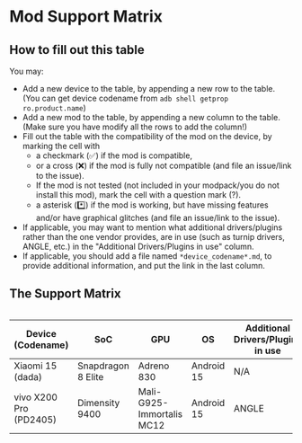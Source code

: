 # Mod Support Matrix

## How to fill out this table

You may:

- Add a new device to the table, by appending a new row to the table. (You can get device codename from `adb shell getprop ro.product.name`)
- Add a new mod to the table, by appending a new column to the table. (Make sure you have modify all the rows to add the column!)
- Fill out the table with the compatibility of the mod on the device, by marking the cell with
    - a checkmark (✅) if the mod is compatible, 
    - or a cross (❌) if the mod is fully not compatible (and file an issue/link to the issue). 
    - If the mod is not tested (not included in your modpack/you do not install this mod), mark the cell with a question mark (?).
    - a asterisk (*️⃣) if the mod is working, but have missing features and/or have graphical glitches (and file an issue/link to the issue).
- If applicable, you may want to mention what additional drivers/plugins rather than the one vendor provides, are in use (such as turnip drivers, ANGLE, etc.) in the "Additional Drivers/Plugins in use" column.
- If applicable, you should add a file named `*device_codename*.md`, to provide additional information, and put the link in the last column.

## The Support Matrix

<div style="overflow-x: auto;">

| **Device (Codename)** | **SoC** | **GPU** | **OS** | **Additional Drivers/Plugins in use** | **MobileGlues** | **Minecraft** | **ModLoader** | **Sodium** | **Iris** | **Indium** | **Xaero's Minimap** | **Xaero's World Map** |  **Create** | **TaCZ** | **Report** |
|------------------------|---------|---------|--------|--------|-----------------|---------------|---------------|------------|---------|---------------------|----------------------|-------------|-------------|---------------|---------------|
| Xiaomi 15 (dada) | Snapdragon 8 Elite | Adreno 830 | Android 15 | N/A | 1.1.0.1 | 1.20.1 | Fabric 0.16.10 | ✅(0.5.11) | ✅(1.7.2) | ✅(1.0.34) |  ✅(25.0.0) | ✅(1.39.2) | ✅(fabric-0.5.1-j) | ✅(1.0.2) | [dada.md](https://github.com/Swung0x48/MobileGlues-release/blob/main/DeviceReports/dada.md) |
| vivo X200 Pro (PD2405) | Dimensity 9400 | Mali-G925-Immortalis MC12 | Android 15 | ANGLE | 1.1.0.1 | 1.20.1 | Fabric 0.16.10 | ✅(0.5.11) | ✅(1.7.5) | ✅(1.0.36) | ✅(25.0.0) | ✅(1.39.4) | ✅(fabric-0.5.1-j)<sup>1<sup> | ✅(1.0.2) | [PD2405.md](https://github.com/Swung0x48/MobileGlues-release/blob/main/DeviceReports/PD2405.md) |
<div>